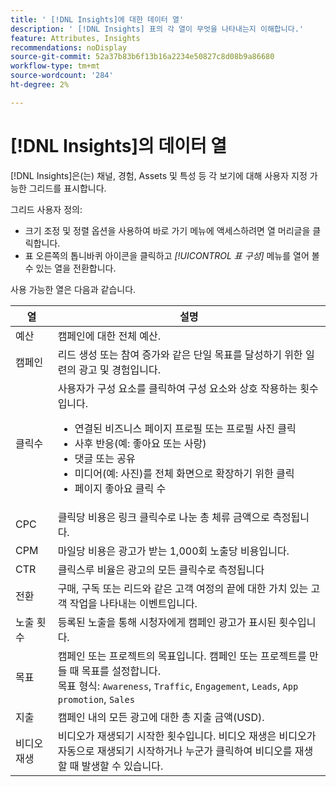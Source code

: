 ```yaml
---
title: ' [!DNL Insights]에 대한 데이터 열'
description: ' [!DNL Insights] 표의 각 열이 무엇을 나타내는지 이해합니다.'
feature: Attributes, Insights
recommendations: noDisplay
source-git-commit: 52a37b83b6f13b16a2234e50827c8d08b9a86680
workflow-type: tm+mt
source-wordcount: '284'
ht-degree: 2%

---
```



# [!DNL Insights]의 데이터 열

[!DNL Insights]은(는) 채널, 경험, Assets 및 특성 등 각 보기에 대해 사용자 지정 가능한 그리드를 표시합니다.

그리드 사용자 정의:

- 크기 조정 및 정렬 옵션을 사용하여 바로 가기 메뉴에 액세스하려면 열 머리글을 클릭합니다.
- 표 오른쪽의 톱니바퀴 아이콘을 클릭하고 _[!UICONTROL 표 구성]_ 메뉴를 열어 볼 수 있는 열을 전환합니다.

사용 가능한 열은 다음과 같습니다.

| 열 | 설명 |
| ----------- | ------------ |
| 예산 | 캠페인에 대한 전체 예산. |
| 캠페인 | 리드 생성 또는 참여 증가와 같은 단일 목표를 달성하기 위한 일련의 광고 및 경험입니다. |
| 클릭수 | 사용자가 구성 요소를 클릭하여 구성 요소와 상호 작용하는 횟수입니다.<ul><li>연결된 비즈니스 페이지 프로필 또는 프로필 사진 클릭</li><li>사후 반응(예: 좋아요 또는 사랑)</li><li>댓글 또는 공유</li><li>미디어(예: 사진)를 전체 화면으로 확장하기 위한 클릭</li><li>페이지 좋아요 클릭 수</li></ul> |
| CPC | 클릭당 비용은 링크 클릭수로 나눈 총 체류 금액으로 측정됩니다. |
| CPM | 마일당 비용은 광고가 받는 1,000회 노출당 비용입니다. |
| CTR | 클릭스루 비율은 광고의 모든 클릭수로 측정됩니다 |
| 전환 | 구매, 구독 또는 리드와 같은 고객 여정의 끝에 대한 가치 있는 고객 작업을 나타내는 이벤트입니다. |
| 노출 횟수 | 등록된 노출을 통해 시청자에게 캠페인 광고가 표시된 횟수입니다. |
| 목표 | 캠페인 또는 프로젝트의 목표입니다. 캠페인 또는 프로젝트를 만들 때 목표를 설정합니다.<br>목표 형식: `Awareness`, `Traffic`, `Engagement`, `Leads`, `App promotion`, `Sales` |
| 지출 | 캠페인 내의 모든 광고에 대한 총 지출 금액(USD). |
| 비디오 재생 | 비디오가 재생되기 시작한 횟수입니다. 비디오 재생은 비디오가 자동으로 재생되기 시작하거나 누군가 클릭하여 비디오를 재생할 때 발생할 수 있습니다. |
